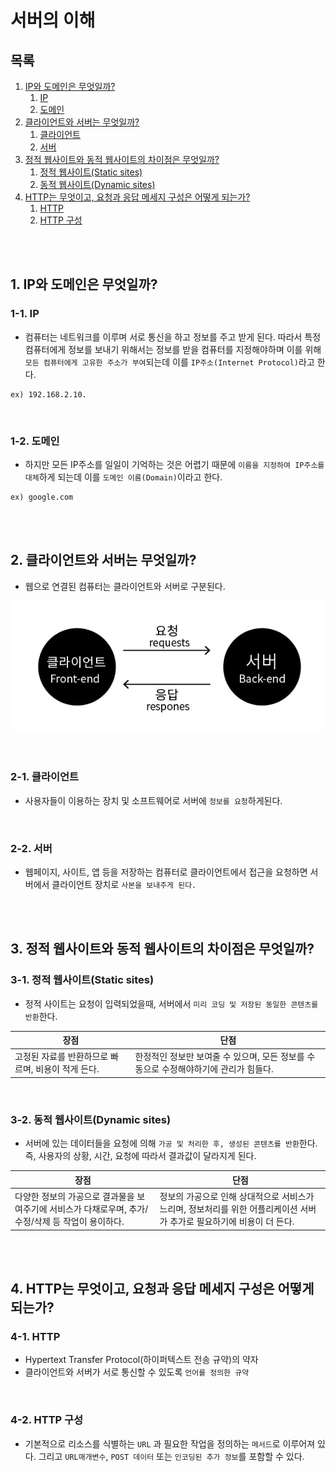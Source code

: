 # 서버의 이해

## 목록

1. [IP와 도메인은 무엇일까?](#1-ip와-도메인은-무엇일까)
    1. [IP](#1-1-ip)
    2. [도메인](#1-2-도메인)
2. [클라이언트와 서버는 무엇일까?](#2-클라이언트와-서버는-무엇일까)
    1. [클라이언트](#2-1-클라이언트)
    2. [서버](#2-2-서버)
3. [정적 웹사이트와 동적 웹사이트의 차이점은 무엇일까?](#3-정적-웹사이트와-동적-웹사이트의-차이점은-무엇일까)
    1. [정적 웹사이트(Static sites)](#3-1-정적-웹사이트static-sites)
    2. [동적 웹사이트(Dynamic sites)](#3-2-동적-웹사이트dynamic-sites)
4. [HTTP는 무엇이고, 요청과 응답 메세지 구성은 어떻게 되는가?](#4-http는-무엇이고-요청과-응답-메세지-구성은-어떻게-되는가)
    1. [HTTP](#4-1-http)
    2. [HTTP 구성](#4-2-http-구성)

<br>
<br>

## 1. IP와 도메인은 무엇일까?

### 1-1. IP

- 컴퓨터는 네트워크를 이루며 서로 통신을 하고 정보를 주고 받게 된다. 따라서 특정 컴퓨터에게 정보를 보내기 위해서는 정보를 받을 컴퓨터를 지정해야하며 이를 위해 `모든 컴퓨터에게 고유한 주소가 부여`되는데 이를 `IP주소(Internet Protocol)`라고 한다.

```
ex) 192.168.2.10.
```

<br>

### 1-2. 도메인

- 하지만 모든 IP주소를 일일이 기억하는 것은 어렵기 때문에 `이름을 지정하여 IP주소를 대체`하게 되는데 이를 `도메인 이름(Domain)`이라고 한다.

```
ex) google.com
```

<br>
<br>

## 2. 클라이언트와 서버는 무엇일까?

- 웹으로 연결된 컴퓨터는 클라이언트와 서버로 구분된다.

![클라이언트와 서버](../img/django_%ED%81%B4%EB%9D%BC%EC%9D%B4%EC%96%B8%ED%8A%B8%2C%EC%84%9C%EB%B2%84.jpg)

<br>

### 2-1. 클라이언트

- 사용자들이 이용하는 장치 및 소프트웨어로 서버에 `정보를 요청`하게된다.

<br>

### 2-2. 서버

- 웹페이지, 사이트, 앱 등을 저장하는 컴퓨터로 클라이언트에서 접근을 요청하면 서버에서 클라이언트 장치로 `사본을 보내주게 된다.`

<br>
<br>

## 3. 정적 웹사이트와 동적 웹사이트의 차이점은 무엇일까?

### 3-1. 정적 웹사이트(Static sites)

- 정적 사이트는 요청이 입력되었을때, 서버에서 `미리 코딩 및 저장된 동일한 콘텐츠를 반환`한다.

| 장점                         | 단점                                               |
|----------------------------|--------------------------------------------------|
| 고정된 자료를 반환하므로 빠르며, 비용이 적게 든다.| 한정적인 정보만 보여줄 수 있으며, 모든 정보를 수동으로 수정해야하기에 관리가 힘들다. |

<br>

### 3-2. 동적 웹사이트(Dynamic sites)

- 서버에 있는 데이터들을 요청에 의해 `가공 및 처리한 후, 생성된 콘텐츠를 반환`한다. 즉, 사용자의 상황, 시간, 요청에 따라서 결과값이 달라지게 된다.

|장점| 단점 |
|-|----|
|다양한 정보의 가공으로 결과물을 보여주기에 서비스가 다채로우며, 추가/수정/삭제 등 작업이 용이하다.|  정보의 가공으로 인해 상대적으로 서비스가 느리며, 정보처리를 위한 어플리케이션 서버가 추가로 필요하기에 비용이 더 든다.  |

<br>
<br>

## 4. HTTP는 무엇이고, 요청과 응답 메세지 구성은 어떻게 되는가?

### 4-1. HTTP

- Hypertext Transfer Protocol(하이퍼텍스트 전송 규약)의 약자
- 클라이언트와 서버가 서로 통신할 수 있도록 `언어를 정의한 규약`

<br>

### 4-2. HTTP 구성

- 기본적으로 리소스를 식별하는 `URL` 과 필요한 작업을 정의하는 `메서드`로 이루어져 있다.
그리고 `URL매개변수`, `POST 데이터` 또는 `인코딩된 추가 정보`를 포함할 수 있다.